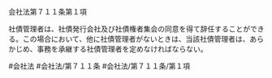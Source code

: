 会社法第７１１条第１項

社債管理者は、社債発行会社及び社債権者集会の同意を得て辞任することができる。この場合において、他に社債管理者がないときは、当該社債管理者は、あらかじめ、事務を承継する社債管理者を定めなければならない。

#会社法
#会社法/第７１１条
#会社法/第７１１条/第１項
